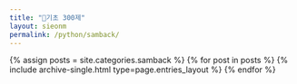 ```yaml
---
title: "🌴기초 300제"
layout: sieonm
permalink: /python/samback/
---
```


{% assign posts = site.categories.samback %}
{% for post in posts %} {% include archive-single.html type=page.entries_layout %} {% endfor %}
